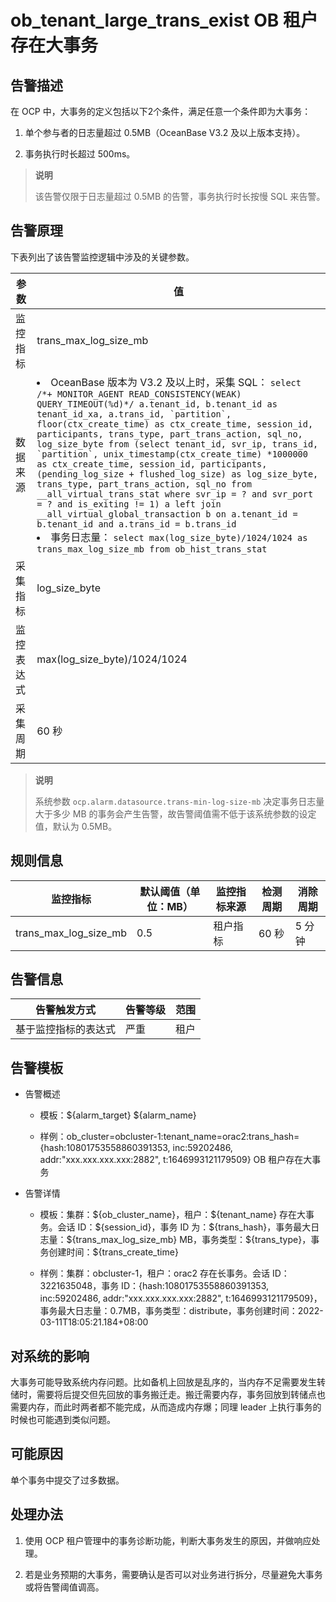 ob_tenant_large_trans_exist OB 租户存在大事务
===========================================================

告警描述
-------------------------

在 OCP 中，大事务的定义包括以下2个条件，满足任意一个条件即为大事务：

1. 单个参与者的日志量超过 0.5MB（OceanBase V3.2 及以上版本支持）。

2. 事务执行时长超过 500ms。

> **说明**
>
> 该告警仅限于日志量超过 0.5MB 的告警，事务执行时长按慢 SQL 来告警。

告警原理
-------------------------

下表列出了该告警监控逻辑中涉及的关键参数。

|  参数   |                                                                                                                                                                                                                                                                                                                                                                                                                                                                                                                      值                                                                                                                                                                                                                                                                                                                                                                                                                                                                                                                       |
|-------|----------------------------------------------------------------------------------------------------------------------------------------------------------------------------------------------------------------------------------------------------------------------------------------------------------------------------------------------------------------------------------------------------------------------------------------------------------------------------------------------------------------------------------------------------------------------------------------------------------------------------------------------------------------------------------------------------------------------------------------------------------------------------------------------------------------------------------------------------------------------------------------------------------------------------------------------------------------------------------------------------------------------------------------------|
| 监控指标  | trans_max_log_size_mb                                                                                                                                                                                                                                                                                                                                                                                                                                                                                                                                                                                                                                                                                                                                                                                                                                                                                                                                                                                                                        |
| 数据来源  | <li> OceanBase 版本为 V3.2 及以上时，采集 SQL： ```select /*+ MONITOR_AGENT READ_CONSISTENCY(WEAK) QUERY_TIMEOUT(%d)*/ a.tenant_id, b.tenant_id as tenant_id_xa, a.trans_id, `partition`, floor(ctx_create_time) as ctx_create_time, session_id, participants, trans_type, part_trans_action, sql_no, log_size_byte from (select tenant_id, svr_ip, trans_id, `partition`, unix_timestamp(ctx_create_time) *1000000 as ctx_create_time, session_id, participants, (pending_log_size + flushed_log_size) as log_size_byte, trans_type, part_trans_action, sql_no from __all_virtual_trans_stat where svr_ip = ? and svr_port = ? and is_exiting != 1) a left join __all_virtual_global_transaction b on a.tenant_id = b.tenant_id and a.trans_id = b.trans_id ```   </li><li> 事务日志量： ```select max(log_size_byte)/1024/1024 as trans_max_log_size_mb from ob_hist_trans_stat``` </li>   |
| 采集指标  | log_size_byte                                                                                                                                                                                                                                                                                                                                                                                                                                                                                                                                                                                                                                                                                                                                                                                                                                                                                                                                                                                                                                |
| 监控表达式 | max(log_size_byte)/1024/1024                                                                                                                                                                                                                                                                                                                                                                                                                                                                                                                                                                                                                                                                                                                                                                                                                                                                                                                                                                                                                 |
| 采集周期  | 60 秒                                                                                                                                                                                                                                                                                                                                                                                                                                                                                                                                                                                                                                                                                                                                                                                                                                                                                                                                                                                                                                         |

> **说明**
>
> 系统参数 `ocp.alarm.datasource.trans-min-log-size-mb` 决定事务日志量大于多少 MB 的事务会产生告警，故告警阈值需不低于该系统参数的设定值，默认为 0.5MB。

规则信息
-------------------------

|         监控指标          | 默认阈值（单位：MB） | 监控指标来源 | 检测周期 | 消除周期 |
|-----------------------|-------------|--------|------|------|
| trans_max_log_size_mb | 0.5         | 租户指标   | 60 秒 | 5 分钟 |

告警信息
-------------------------

|   告警触发方式   | 告警等级 | 范围 |
|------------|------|----|
| 基于监控指标的表达式 | 严重   | 租户 |

告警模板
-------------------------

* 告警概述

  * 模板：\${alarm_target} \${alarm_name}

  * 样例：ob_cluster=obcluster-1:tenant_name=orac2:trans_hash={hash:10801753558860391353, inc:59202486, addr:"xxx.xxx.xxx.xxx:2882", t:1646993121179509} OB 租户存在大事务

* 告警详情

  * 模板：集群：\${ob_cluster_name}，租户：\${tenant_name} 存在大事务。会话 ID：\${session_id}，事务 ID 为：\${trans_hash}，事务最大日志量：\${trans_max_log_size_mb} MB，事务类型：\${trans_type}，事务创建时间：\${trans_create_time}

  * 样例：集群：obcluster-1，租户：orac2 存在长事务。会话 ID：3221635048，事务 ID：{hash:10801753558860391353, inc:59202486, addr:"xxx.xxx.xxx.xxx:2882", t:1646993121179509}，事务最大日志量：0.7MB，事务类型：distribute，事务创建时间：2022-03-11T18:05:21.184+08:00

对系统的影响
---------------------------

大事务可能导致系统内存问题。比如备机上回放是乱序的，当内存不足需要发生转储时，需要将后提交但先回放的事务搬迁走。搬迁需要内存，事务回放到转储点也需要内存，而此时两者都不能完成，从而造成内存爆；同理 leader 上执行事务的时候也可能遇到类似问题。

可能原因
-------------------------

单个事务中提交了过多数据。

处理办法
-------------------------

1. 使用 OCP 租户管理中的事务诊断功能，判断大事务发生的原因，并做响应处理。

2. 若是业务预期的大事务，需要确认是否可以对业务进行拆分，尽量避免大事务或将告警阈值调高。

